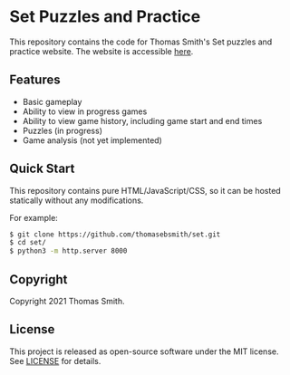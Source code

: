 # Set Puzzles and Practice
This repository contains the code for Thomas Smith's Set puzzles and practice
website. The website is accessible
[here](https://thomasebsmith.github.io/set/).

## Features
- Basic gameplay
- Ability to view in progress games
- Ability to view game history, including game start and end times
- Puzzles (in progress)
- Game analysis (not yet implemented)

## Quick Start
This repository contains pure HTML/JavaScript/CSS, so it can be hosted
statically without any modifications.

For example:
```sh
$ git clone https://github.com/thomasebsmith/set.git
$ cd set/
$ python3 -m http.server 8000
```

## Copyright
Copyright 2021 Thomas Smith.

## License
This project is released as open-source software under the MIT license. See
[LICENSE](./LICENSE) for details.
